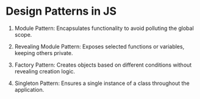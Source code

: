# Design Patterns in JS

1. Module Pattern: Encapsulates functionality to avoid polluting the global scope.

2. Revealing Module Pattern: Exposes selected functions or variables, keeping others private.

3. Factory Pattern: Creates objects based on different conditions without revealing creation logic.

4. Singleton Pattern: Ensures a single instance of a class throughout the application.
